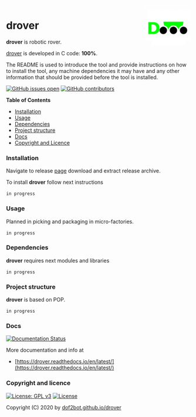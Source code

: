 <img align="right" src="https://raw.githubusercontent.com/dof2bot/drover/master/docs/drover_logo.png" width="25%">

# drover

**drover** is robotic rover.

[drover](https://en.wikipedia.org/wiki/Autonomous_robot) is developed in C code: **100%**.

The README is used to introduce the tool and provide instructions on
how to install the tool, any machine dependencies it may have and any
other information that should be provided before the tool is installed.

[![GitHub issues open](https://img.shields.io/github/issues/dof2bot/drover.svg)](https://github.com/dof2bot/drover/issues)
 [![GitHub contributors](https://img.shields.io/github/contributors/dof2bot/drover.svg)](https://github.com/dof2bot/drover/graphs/contributors)

<!-- START doctoc -->
**Table of Contents**

- [Installation](#installation)
- [Usage](#usage)
- [Dependencies](#dependencies)
- [Project structure](#project-structure)
- [Docs](#docs)
- [Copyright and Licence](#copyright-and-licence)
<!-- END doctoc -->

### Installation

Navigate to release [page](https://github.com/dof2bot/drover/releases) download and extract release archive.

To install **drover** follow next instructions
```
in progress
```

### Usage

Planned in picking and packaging in micro-factories.
```
in progress
```

### Dependencies

**drover** requires next modules and libraries
```
in progress
```

### Project structure

**drover** is based on POP.
```
in progress
```

### Docs

[![Documentation Status](https://readthedocs.org/projects/drover/badge/?version=latest)](https://drover.readthedocs.io/projects/drover/en/latest/?badge=latest)

More documentation and info at
* [https://drover.readthedocs.io/en/latest/](https://drover.readthedocs.io/en/latest/)

### Copyright and licence

[![License: GPL v3](https://img.shields.io/badge/License-GPLv3-blue.svg)](https://www.gnu.org/licenses/gpl-3.0) [![License](https://img.shields.io/badge/License-Apache%202.0-blue.svg)](https://opensource.org/licenses/Apache-2.0)

Copyright (C) 2020 by [dof2bot.github.io/drover](https://dof2bot.github.io/drover)

